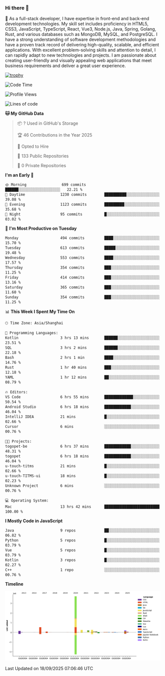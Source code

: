### Hi there 👋

🌱 As a full-stack developer, I have expertise in front-end and back-end development technologies. My skill set includes proficiency in HTML5, CSS3, JavaScript, TypeScript, React, Vue3, Node.js, Java, Spring, Golang, Rust, and various databases such as MongoDB, MySQL, and PostgreSQL. I have a strong understanding of software development methodologies and have a proven track record of delivering high-quality, scalable, and efficient applications. With excellent problem-solving skills and attention to detail, I can rapidly adapt to new technologies and projects. I am passionate about creating user-friendly and visually appealing web applications that meet business requirements and deliver a great user experience.

[![trophy](https://github-profile-trophy.vercel.app/?username=elton&rank=SECRET,SSS,SS,S,AAA,AA,A&theme=onedark&no-frame=true&margin-w=10)](https://github.com/ryo-ma/github-profile-trophy)

<!--START_SECTION:waka-->
![Code Time](http://img.shields.io/badge/Code%20Time-1%2C914%20hrs%2020%20mins-blue)

![Profile Views](http://img.shields.io/badge/Profile%20Views-0-blue)

![Lines of code](https://img.shields.io/badge/From%20Hello%20World%20I%27ve%20Written-5.9%20million%20lines%20of%20code-blue)

**🐱 My GitHub Data** 

> 📦 ? Used in GitHub's Storage 
 > 
> 🏆 46 Contributions in the Year 2025
 > 
> 💼 Opted to Hire
 > 
> 📜 133 Public Repositories 
 > 
> 🔑 0 Private Repositories 
 > 
**I'm an Early 🐤** 

```text
🌞 Morning                699 commits         ██████░░░░░░░░░░░░░░░░░░░   22.21 % 
🌆 Daytime                1230 commits        ██████████░░░░░░░░░░░░░░░   39.08 % 
🌃 Evening                1123 commits        █████████░░░░░░░░░░░░░░░░   35.68 % 
🌙 Night                  95 commits          █░░░░░░░░░░░░░░░░░░░░░░░░   03.02 % 
```
📅 **I'm Most Productive on Tuesday** 

```text
Monday                   494 commits         ████░░░░░░░░░░░░░░░░░░░░░   15.70 % 
Tuesday                  613 commits         █████░░░░░░░░░░░░░░░░░░░░   19.48 % 
Wednesday                553 commits         ████░░░░░░░░░░░░░░░░░░░░░   17.57 % 
Thursday                 354 commits         ███░░░░░░░░░░░░░░░░░░░░░░   11.25 % 
Friday                   414 commits         ███░░░░░░░░░░░░░░░░░░░░░░   13.16 % 
Saturday                 365 commits         ███░░░░░░░░░░░░░░░░░░░░░░   11.60 % 
Sunday                   354 commits         ███░░░░░░░░░░░░░░░░░░░░░░   11.25 % 
```


📊 **This Week I Spent My Time On** 

```text
🕑︎ Time Zone: Asia/Shanghai

💬 Programming Languages: 
Kotlin                   3 hrs 13 mins       ██████░░░░░░░░░░░░░░░░░░░   23.51 % 
SQL                      3 hrs 2 mins        ██████░░░░░░░░░░░░░░░░░░░   22.18 % 
Bash                     2 hrs 1 min         ████░░░░░░░░░░░░░░░░░░░░░   14.76 % 
Rust                     1 hr 40 mins        ███░░░░░░░░░░░░░░░░░░░░░░   12.18 % 
YAML                     1 hr 12 mins        ██░░░░░░░░░░░░░░░░░░░░░░░   08.79 % 

🔥 Editors: 
VS Code                  6 hrs 55 mins       █████████████░░░░░░░░░░░░   50.54 % 
Android Studio           6 hrs 18 mins       ████████████░░░░░░░░░░░░░   46.04 % 
IntelliJ IDEA            21 mins             █░░░░░░░░░░░░░░░░░░░░░░░░   02.66 % 
Cursor                   6 mins              ░░░░░░░░░░░░░░░░░░░░░░░░░   00.76 % 

🐱‍💻 Projects: 
togopet-be               6 hrs 37 mins       ████████████░░░░░░░░░░░░░   48.31 % 
togopet                  6 hrs 18 mins       ████████████░░░░░░░░░░░░░   46.04 % 
u-touch-titms            21 mins             █░░░░░░░░░░░░░░░░░░░░░░░░   02.66 % 
u-touch-TITMS-ui         18 mins             █░░░░░░░░░░░░░░░░░░░░░░░░   02.23 % 
Unknown Project          6 mins              ░░░░░░░░░░░░░░░░░░░░░░░░░   00.76 % 

💻 Operating System: 
Mac                      13 hrs 42 mins      █████████████████████████   100.00 % 
```

**I Mostly Code in JavaScript** 

```text
Java                     9 repos             ██░░░░░░░░░░░░░░░░░░░░░░░   06.82 % 
Python                   5 repos             █░░░░░░░░░░░░░░░░░░░░░░░░   03.79 % 
Vue                      5 repos             █░░░░░░░░░░░░░░░░░░░░░░░░   03.79 % 
Kotlin                   3 repos             █░░░░░░░░░░░░░░░░░░░░░░░░   02.27 % 
C++                      1 repo              ░░░░░░░░░░░░░░░░░░░░░░░░░   00.76 % 
```



**Timeline**

![Lines of Code chart](https://raw.githubusercontent.com/elton/elton/main/assets/bar_graph.png)


 Last Updated on 18/09/2025 07:06:46 UTC
<!--END_SECTION:waka-->

<!--
**elton/elton** is a ✨ _special_ ✨ repository because its `README.md` (this file) appears on your GitHub profile.

Here are some ideas to get you started:

- 🔭 I’m currently working on ...
- 🌱 I’m currently learning ...
- 👯 I’m looking to collaborate on ...
- 🤔 I’m looking for help with ...
- 💬 Ask me about ...
- 📫 How to reach me: ...
- 😄 Pronouns: ...
- ⚡ Fun fact: ...
-->
